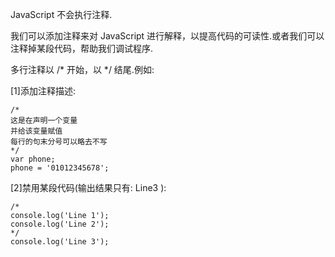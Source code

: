 JavaScript 不会执行注释.

我们可以添加注释来对 JavaScript 进行解释，以提高代码的可读性.或者我们可以注释掉某段代码，帮助我们调试程序.

多行注释以 /* 开始，以 */ 结尾.例如:

[1]添加注释描述:

    /*
    这是在声明一个变量
    并给该变量赋值
    每行的句末分号可以略去不写
    */
    var phone;
    phone = '01012345678';

[2]禁用某段代码(输出结果只有: Line3 ):

    /*
    console.log('Line 1');
    console.log('Line 2');
    */
    console.log('Line 3');
